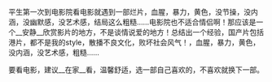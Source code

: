 平生第一次到电影院看电影就遇到一部烂片，血腥，暴力，黄色，没节操，没内涵，没幽默感，没艺术感，结局这么粗糙……电影院也不适合情侣啊！那应该是一个__安静__欣赏影片的地方，不是谈情说爱的地方！总结出一个经验，国产片包括港片，都不是我的style，散播不良文化，败坏社会风气！，血腥，暴力，黄色，没内涵，没艺术感，粗糙……

要看电影，建议__在家__看，温馨舒适，选一部自己喜欢的，不喜欢就换下一部。